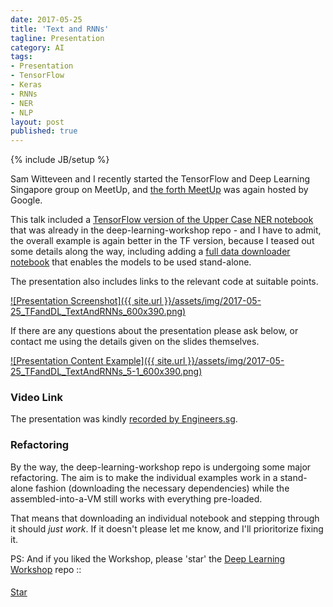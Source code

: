 ```yaml
---
date: 2017-05-25
title: 'Text and RNNs'
tagline: Presentation
category: AI
tags:
- Presentation
- TensorFlow
- Keras
- RNNs
- NER
- NLP
layout: post
published: true
---
```

{% include JB/setup %}


Sam Witteveen and I recently started the TensorFlow and Deep Learning Singapore group on MeetUp,
and [the forth MeetUp](https://www.meetup.com/TensorFlow-and-Deep-Learning-Singapore/events/238584480/) 
was again hosted by Google.

This talk included a 
<a href="https://github.com/mdda/deep-learning-workshop/blob/master/notebooks/5-RNN/6-RNN-Tagger-keras.ipynb" target="_blank">
TensorFlow version of the Upper Case NER notebook</a> that was already in the 
deep-learning-workshop repo - and I have to admit, the overall example is again better in the TF version,
because I teased out some details along the way, including adding a 
<a href="https://github.com/mdda/deep-learning-workshop/blob/master/notebooks/5-RNN/5-Text-Corpus-and-Embeddings.ipynb" target="_blank">
full data downloader notebook</a> that enables the models to be used stand-alone.

The presentation also includes links to the relevant code at suitable points.

<a href="http://redcatlabs.com/2017-05-25_TFandDL_TextAndRNNs/" target="_blank">
![Presentation Screenshot]({{ site.url }}/assets/img/2017-05-25_TFandDL_TextAndRNNs_600x390.png)
</a>

If there are any questions about the presentation please ask below, 
or contact me using the details given on the slides themselves.

<a href="http://redcatlabs.com/2017-05-25_TFandDL_TextAndRNNs/#/5/1" target="_blank">
![Presentation Content Example]({{ site.url }}/assets/img/2017-05-25_TFandDL_TextAndRNNs_5-1_600x390.png)
</a>


### Video Link

The presentation was kindly <a href="https://engineers.sg/video/rnn-and-text-tensorflow-and-deep-learning-singapore--1743" target="_blank">recorded by Engineers.sg</a>.


### Refactoring

By the way, the deep-learning-workshop repo is undergoing some major refactoring.  The aim is to 
make the individual examples work in a stand-alone fashion (downloading the necessary dependencies) while
the assembled-into-a-VM still works with everything pre-loaded. 

That means that downloading an individual notebook and stepping through it should *just work*.  If it doesn't 
please let me know, and I'll prioritorize fixing it.

PS:  And if you liked the Workshop, please 'star' the <a href="https://github.com/mdda/deep-learning-workshop" target="_blank">Deep Learning Workshop</a> repo ::
<!-- From :: https://buttons.github.io/ -->
<!-- Place this tag where you want the button to render. -->
<span style="position:relative;top:5px;">
<a aria-label="Star mdda/deep-learning-workshop on GitHub" data-count-aria-label="# stargazers on GitHub" data-count-api="/repos/mdda/deep-learning-workshop#stargazers_count" data-count-href="/mdda/deep-learning-workshop/stargazers" data-icon="octicon-star" href="https://github.com/mdda/deep-learning-workshop" class="github-button">Star</a>
<!-- Place this tag right after the last button or just before your close body tag. -->
<script async defer id="github-bjs" src="https://buttons.github.io/buttons.js"></script>
</span>


